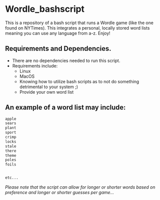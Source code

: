 # Wordle_bashscript
This is a repository of a bash script that runs a Wordle game (like the one found on NYTimes). This integrates a personal, locally stored word lists meaning you can use any language from a-z. Enjoy!

## Requirements and Dependencies.
* There are no dependencies needed to run this script.
* Requirements include:
  * Linux 
  * MacOS
  * Knowing how to utilize bash scripts as to not do something detrimental to your system ;)
  * Provide your own word list
 
## An example of a word list may include:

```txt
apple
sears
plant
sport
crimp
locks
stale
there
theme
poles
foils


etc...
```

_Please note that the script can allow for longer or shorter words based on preference and longer or shorter guesses per game..._
